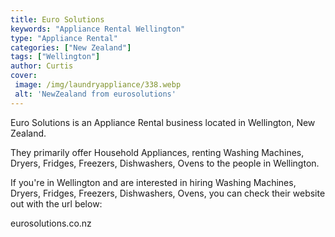 ```yaml
---
title: Euro Solutions
keywords: "Appliance Rental Wellington"
type: "Appliance Rental"
categories: ["New Zealand"]
tags: ["Wellington"]
author: Curtis
cover:
 image: /img/laundryappliance/338.webp
 alt: 'NewZealand from eurosolutions'
---
```


Euro Solutions is an Appliance Rental business located in Wellington, New Zealand. 

They primarily offer Household Appliances, renting Washing Machines, Dryers, Fridges, Freezers, Dishwashers, Ovens to the people in Wellington.

If you're in Wellington and are interested in hiring Washing Machines, Dryers, Fridges, Freezers, Dishwashers, Ovens, you can check their website out with the url below: 

eurosolutions.co.nz

